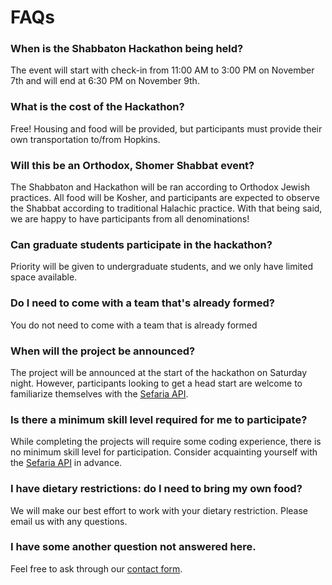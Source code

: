 # FAQs

### When is the Shabbaton Hackathon being held?  
The event will start with check-in from 11:00 AM to 3:00 PM on November 7th and will end at 6:30 PM on November 9th.

### What is the cost of the Hackathon?
Free! Housing and food will be provided, but participants must provide their own transportation to/from Hopkins.

### Will this be an Orthodox, Shomer Shabbat event?
The Shabbaton and Hackathon will be ran according to Orthodox Jewish practices. All food will be Kosher, and participants are expected to observe the Shabbat according to traditional Halachic practice. With that being said, we are happy to have participants from all denominations!

### Can graduate students participate in the hackathon?
Priority will be given to undergraduate students, and we only have limited space available. 

### Do I need to come with a team that's already formed?
You do not need to come with a team that is already formed

### When will the project be announced?  
The project will be announced at the start of the hackathon on Saturday night. However, participants looking to get a head start are welcome to familiarize themselves with the [Sefaria API](https://developers.sefaria.org/reference/getting-started).

### Is there a minimum skill level required for me to participate?  
While completing the projects will require some coding experience, there is no minimum skill level for participation. Consider acquainting yourself with the [Sefaria API](https://developers.sefaria.org/reference/getting-started) in advance.

### I have dietary restrictions: do I need to bring my own food?
We will make our best effort to work with your dietary restriction. Please email us with any questions.

### I have some another question not answered here.
Feel free to ask through our [contact form](https://forms.gle/hv3Vf8yab1dtneev5).
